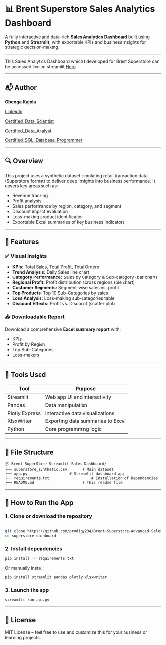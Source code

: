 
# 📊 Brent Superstore Sales Analytics Dashboard

A fully interactive and data-rich **Sales Analytics Dashboard** built using **Python** and **Streamlit**, with exportable KPIs and business insights for strategic decision-making.


---


This Sales Analytics Dashboard which I developed for Brent Superstore can be accessed live on streamlit [Here](https://brent-superstore-sales-analytics.streamlit.app/)

---

## 📬 Author

**Gbenga Kajola**

[LinkedIn](https://www.linkedin.com/in/kajolagbenga)

[Certified_Data_Scientist](https://www.datacamp.com/certificate/DSA0012312825030)

[Certified_Data_Analyst](https://www.datacamp.com/certificate/DAA0018583322187)

[Certified_SQL_Database_Programmer](https://www.datacamp.com/certificate/SQA0019722049554)


---


## 🔍 Overview

This project uses a synthetic dataset simulating retail transaction data (Superstore format) to deliver deep insights into business performance. It covers key areas such as:

- Revenue tracking
- Profit analysis
- Sales performance by region, category, and segment
- Discount impact evaluation
- Loss-making product identification
- Exportable Excel summaries of key business indicators

---

## 🚀 Features

### ✅ Visual Insights

- **KPIs:** Total Sales, Total Profit, Total Orders
- **Trend Analysis:** Daily Sales line chart
- **Category Performance:** Sales by Category & Sub-category (bar chart)
- **Regional Profit:** Profit distribution across regions (pie chart)
- **Customer Segments:** Segment-wise sales vs. profit
- **Top Products:** Top 10 Sub-Categories by sales
- **Loss Analysis:** Loss-making sub-categories table
- **Discount Effects:** Profit vs. Discount (scatter plot)

### 📥 Downloadable Report

Download a comprehensive **Excel summary report** with:
- KPIs
- Profit by Region
- Top Sub-Categories
- Loss-makers

---

## 🧠 Tools Used

| Tool | Purpose |
|------|---------|
| Streamlit | Web app UI and interactivity |
| Pandas | Data manipulation |
| Plotly Express | Interactive data visualizations |
| XlsxWriter | Exporting data summaries to Excel |
| Python | Core programming logic |

---

## 📁 File Structure

```
📦 Brent SuperStore Streamlit Sales Dashboard/
├── superstore_synthetic.csv       # Main dataset
├── app.py                   # Streamlit dashboard app
├── requirements.txt                   # Installation of Dependencies
├── README.md                      # This readme file
```

---

## 🧪 How to Run the App

### 1. Clone or download the repository

```bash

git clone https://github.com/prodigy234/Brent-Superstore-Advanced-Sales-Analytics-Dashboard.git
cd superstore-dashboard
```

### 2. Install dependencies

```bash
pip install -r requirements.txt
```

Or manually install:

```bash
pip install streamlit pandas plotly xlsxwriter
```

### 3. Launch the app

```bash
streamlit run app.py
```

---

## 🏁 License

MIT License – feel free to use and customize this for your business or learning projects.
